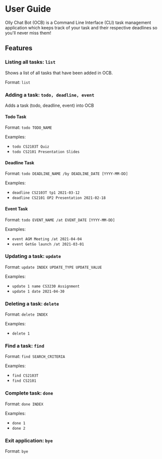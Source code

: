 # User Guide

Olly Chat Bot (OCB) is a Command Line Interface (CLI) task management application which keeps track of your task and
their respective deadlines so you'll never miss them!

## Features 

### Listing all tasks: `list`
Shows a list of all tasks that have been added in OCB.

Format: `list`

### Adding a task: `todo, deadline, event`
Adds a task (todo, deadline, event) into OCB
#### Todo Task
Format: `todo TODO_NAME`

Examples:
- `todo CS2103T Quiz`
- `todo CS2101 Presentation Slides`

#### Deadline Task
Format: `todo DEADLINE_NAME /by DEADLINE_DATE [YYYY-MM-DD]`

Examples:
- `deadline CS2103T tp1 2021-03-12`
- `deadline CS2101 OP2 Presentation 2021-02-18`

#### Event Task
Format: `todo EVENT_NAME /at EVENT_DATE [YYYY-MM-DD]`

Examples:
- `event AGM Meeting /at 2021-04-04`
- `event GetGo launch /at 2021-03-01`

### Updating a task: `update`
Format: `update INDEX UPDATE_TYPE UPDATE_VALUE`

Examples:
- `update 1 name CS3230 Assignment`
- `update 1 date 2021-04-30`

### Deleting a task: `delete`
Format: `delete INDEX`

Examples:
- `delete 1`

### Find a task: `find`
Format: `find SEARCH_CRITERIA`

Examples:
- `find CS2103T`
- `find CS2101`

### Complete task: `done`
Format: `done INDEX`

Examples:
- `done 1`
- `done 2`

### Exit application: `bye`
Format: `bye`